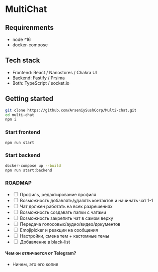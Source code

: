 # MultiChat

## Requirenments

- node ^16
- docker-compose

## Tech stack

- Frontend: React / Nanostores / Chakra UI
- Backend: Fastify / Prsima
- Both: TypeScript / socket.io

## Getting started

```bash
git clone https://github.com/ArseniySushCorp/Multi-chat.git
cd multi-chat
npm i
```

### Start frontend

```bash
npm run start
```

### Start backend

```bash
docker-compose up --build
npm run start:backend
```

### ROADMAP

- <input type="checkbox" /> Профиль, редактирование профиля
- <input type="checkbox" /> Возможность добавлять/удалять контактов и начинать чат 1-1
- <input type="checkbox" /> Чат должен работать на всех разрешениях
- <input type="checkbox" /> Возможность создавать папки с чатами
- <input type="checkbox" /> Возможность закрепить чат в самом верху
- <input type="checkbox" /> Передача голосовых/аудио/видео/документов
- <input type="checkbox" /> Emojipicker и реакции на сообщения
- <input type="checkbox" /> Настройки, смена тем + кастомные темы
- <input type="checkbox" /> Добавление в black-list

#### Чем он отличается от Telegram?

- Ничем, это его копия
